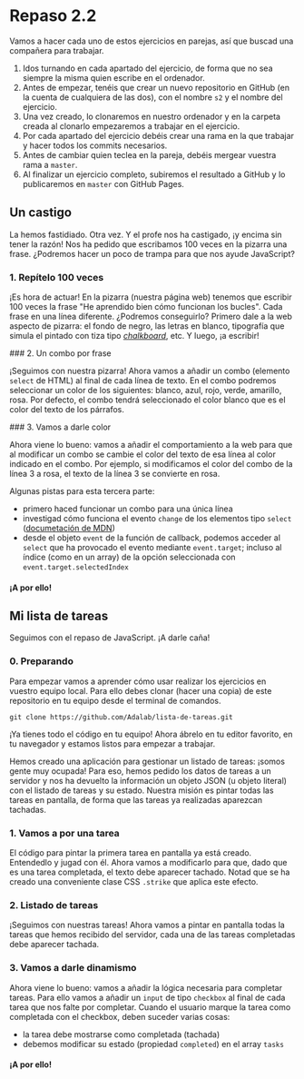 # Repaso 2.2

Vamos a hacer cada uno de estos ejercicios en parejas, así que buscad una compañera para trabajar.

1. Idos turnando en cada apartado del ejercicio, de forma que no sea siempre la misma quien escribe en el ordenador.
1. Antes de empezar, tenéis que crear un nuevo repositorio en GitHub (en la cuenta de cualquiera de las dos), con el nombre `s2` y el nombre del ejercicio.
1. Una vez creado, lo clonaremos en nuestro ordenador y en la carpeta creada al clonarlo empezaremos a trabajar en el ejercicio.
1. Por cada apartado del ejercicio debéis crear una rama en la que trabajar y hacer todos los commits necesarios.
1. Antes de cambiar quien teclea en la pareja, debéis mergear vuestra rama a `master`.
1. Al finalizar un ejercicio completo, subiremos el resultado a GitHub y lo publicaremos en `master` con GitHub Pages.

## Un castigo

La hemos fastidiado. Otra vez. Y el profe nos ha castigado, ¡y encima sin tener la razón! Nos ha pedido que escribamos 100 veces en la pizarra una frase. ¿Podremos hacer un poco de trampa para que nos ayude JavaScript?

### 1. Repítelo 100 veces

¡Es hora de actuar! En la pizarra (nuestra página web) tenemos que escribir 100 veces la frase "He aprendido bien cómo funcionan los bucles". Cada frase en una línea diferente. ¿Podremos conseguirlo? Primero dale a la web aspecto de pizarra: el fondo de negro, las letras en blanco, tipografía que simula el pintado con tiza tipo [*chalkboard*](http://www.fontspace.com/category/chalkboard), etc. Y luego, ¡a escribir!

### 2. Un combo por frase

¡Seguimos con nuestra pizarra! Ahora vamos a añadir un combo (elemento `select` de HTML) al final de cada línea de texto. En el combo podremos seleccionar un color de los siguientes: blanco, azul, rojo, verde, amarillo, rosa. Por defecto, el combo tendrá seleccionado el color blanco que es el color del texto de los párrafos.

### 3. Vamos a darle color

Ahora viene lo bueno: vamos a añadir el comportamiento a la web para que al modificar un combo se cambie el color del texto de esa línea al color indicado en el combo. Por ejemplo, si modificamos el color del combo de la línea 3 a rosa, el texto de la línea 3 se convierte en rosa.

Algunas pistas para esta tercera parte:

- primero haced funcionar un combo para una única línea
- investigad cómo funciona el evento `change` de los elementos tipo `select` ([documetación de MDN](https://developer.mozilla.org/en-US/docs/Web/Events/change))
- desde el objeto `event` de la función de callback, podemos acceder al `select` que ha provocado el evento mediante `event.target`; incluso al índice (como en un array) de la opción seleccionada con `event.target.selectedIndex`

#### ¡A por ello!

## Mi lista de tareas

Seguimos con el repaso de JavaScript. ¡A darle caña!

### 0. Preparando

Para empezar vamos a aprender cómo usar realizar los ejercicios en vuestro equipo local. Para ello debes clonar (hacer una copia) de este repositorio en tu equipo desde el terminal de comandos.

`git clone https://github.com/Adalab/lista-de-tareas.git`

¡Ya tienes todo el código en tu equipo! Ahora ábrelo en tu editor favorito, en tu navegador y estamos listos para empezar a trabajar.

Hemos creado una aplicación para gestionar un listado de tareas: ¡somos gente muy ocupada! Para eso, hemos pedido los datos de tareas a un servidor y nos ha devuelto la información un objeto JSON (u objeto literal) con el listado de tareas y su estado. Nuestra misión es pintar todas las tareas en pantalla, de forma que las tareas ya realizadas aparezcan tachadas.


### 1. Vamos a por una tarea

El código para pintar la primera tarea en pantalla ya está creado. Entendedlo y jugad con él. Ahora vamos a modificarlo para que, dado que es una tarea completada, el texto debe aparecer tachado. Notad que se ha creado una conveniente clase CSS `.strike` que aplica este efecto.


### 2. Listado de tareas

¡Seguimos con nuestras tareas! Ahora vamos a pintar en pantalla todas la tareas que hemos recibido del servidor, cada una de las tareas completadas  debe aparecer tachada.


### 3. Vamos a darle dinamismo
Ahora viene lo bueno: vamos a añadir la lógica necesaria para completar tareas. Para ello vamos a añadir un `input` de tipo `checkbox` al final de cada tarea que nos falte por completar. Cuando el usuario marque la tarea como completada con el checkbox, deben suceder varias cosas:
- la tarea debe mostrarse como completada (tachada)
- debemos modificar su estado (propiedad `completed`) en el array `tasks`

#### ¡A por ello!

